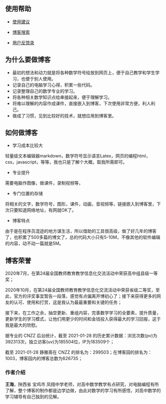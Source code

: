 ##  使用帮助

* <a  href="https://www.cnblogs.com/wanghai0666/p/12248429.html"  target="_blank">使用建议</a>  

*  <a href="https://www.cnblogs.com/wanghai0666/p/11155962.html"   target="_blank">博客搜索</a>

*  <a  href="https://www.cnblogs.com/wanghai0666/p/12653170.html"  target="_blank">用户反馈录</a> 


##   为什么要做博客

*  最初的想法和动力就是将各种数学符号给放到网页上，便于自己教学和学生学习，也便于别人使用。
*  记录自己的电脑学习心得，积累一些代码。
*  记录整理自己的数学专业的学习。
*  将各种相关数学知识点给串接起来，便于理解学习。
*  将难以理解的内容作成课件，直接嵌入到博客，下次使用非常方便，利人利己。
*  做成了习惯，见到比较好的技术，就想应用到博客里。

## 如何做博客

*  学习成本比较大

轻量级文本编辑器markdown，数学符号显示语言Latex，网页的编程html，css，javascript，等等，我也只是了解个大概，取我所需即可。

*  专业提升

需要电脑作图像，做课件，录制视频等，

* 专门位置的存储

将相关的文字，数学符号，图形，课件，动画，音视频等，链接嵌入到博客里，下次只要知道网络地址，有网就OK了。

*  博客特点

由于是在程序员混迹的地方谋生活，所以借助的工具很高级，做了好几年的博客了，也积累了500多篇的博文了，总的代码大小只有5-10M，不像其他的软件编辑的内容，动不动一篇就是5M。


## 博客荣誉

2020年7月，在第24届全国教师教育教学信息化交流活动中荣获高中组县级一等奖；

2020年10月，在第24届全国教师教育教学信息化交流活动中荣获省级二等奖，至此，官方的评奖事宜暂告一段落，感觉有点偏离开博初心了；接下来获得更多的网友的认可、使用和打赏，这是我认为最最重要和关键的任务；

接下来，在工作之余，抽空更新、重组内容，完善数学学习的全要素，提升质量，更新学生的学习模式，让他们用更少的时间和金钱投入获得最大的学习回报，这于我是最大的欣慰。

据专业的 CNZZ 后台统计，截至 2021-01-28 的历史累计数据：浏览次数(pv)为392313次，独立访客(uv)为185504位，IP为183509个；

截至 2021-01-28 静雅斋在 CNZZ 的排名为：299503；在博客园的排名为：1003，博客园内的博客总数为626735；

### 作者介绍

 **王海**，陕西省 宝鸡市 凤翔中学老师，对高中数学教学有点研究，对电脑编程有所了解，整个博客的制作都是边学边做，由此对数学的学习有所感悟，对高中数学的学习辅导有自己独到的见解。